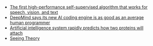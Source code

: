 - [The first high-performance self-supervised algorithm that works for speech, vision, and text](https://ai.facebook.com/blog/the-first-high-performance-self-supervised-algorithm-that-works-for-speech-vision-and-text)
- [DeepMind says its new AI coding engine is as good as an average human programmer](https://www.theverge.com/2022/2/2/22914085/alphacode-ai-coding-program-automatic-deepmind-codeforce)
- [Artificial intelligence system rapidly predicts how two proteins will attach](https://news.mit.edu/2022/ai-predicts-protein-docking-0201)
- [Seeing Theory](https://seeing-theory.brown.edu)